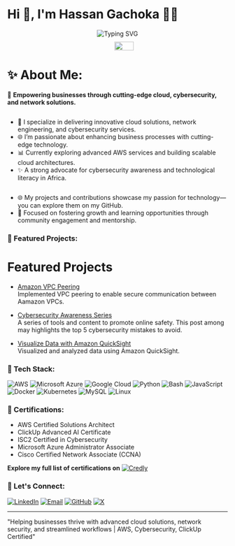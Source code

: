 # Hi 👋, I'm Hassan Gachoka 👨‍💻

<div style="display: inline-block; width: 100%; text-align: center;">
  <img src="https://readme-typing-svg.demolab.com?font=Fira+Code&weight=900&size=25&duration=3000&pause=500&color=FF7800&background=FF373700&vCenter=true&multiline=true&repeat=false&width=550&height=175&lines=%E2%98%81%EF%B8%8F+AWS+Certified+Cloud+Expert;%F0%9F%94%92+Cybersecurity+Specialist;%F0%9F%8C%90+Network+Engineer;%F0%9F%93%8B+ClickUp+Expert;%F0%9F%A4%9F+AI+Specialist" alt="Typing SVG" style="max-width: 100%; height: auto;"/>
  <span style="display: flex; justify-content: center; align-items: center; padding-left: 10px;">
    <img align="right" src="img/developer.gif" width="30%" style="margin-left: 20px; margin-top: 10px;" />
  </span>
</div>

# ✨ About Me:

🚀 **Empowering businesses through cutting-edge cloud, cybersecurity, and network solutions.**

<div style="text-align: center; display: inline-block">
  <div style="text-align: left;">
    <ul>
      <li>🔧 I specialize in delivering innovative cloud solutions, network engineering, and cybersecurity services.</li>
      <li>🌐 I’m passionate about enhancing business processes with cutting-edge technology.</li>
      <li>📊 Currently exploring advanced AWS services and building scalable cloud architectures.</li>
      <li>✨ A strong advocate for cybersecurity awareness and technological literacy in Africa.</li>
    </ul>
  </div>
</div>

- 🌐 My projects and contributions showcase my passion for technology—you can explore them on my GitHub.
- 🔄 Focused on fostering growth and learning opportunities through community engagement and mentorship.

### 🚀 Featured Projects:
# Featured Projects

- [Amazon VPC Peering](https://github.com/hassangachoka/amazon-vpc-peering)  
  Implemented VPC peering to enable secure communication between Aamazon VPCs.

- [Cybersecurity Awareness Series](https://www.linkedin.com/posts/gachokahassan_top-5-cybersecurity-mistakes-to-avoid-activity-7263430158231994368-rZki?utm_source=share&utm_medium=member_desktop)  
  A series of tools and content to promote online safety. This post among may highlights the top 5 cybersecurity mistakes to avoid.

- [Visualize Data with Amazon QuickSight](https://github.com/gachokahassan/Visualize-Data-With-Amazon-QuickSight)  
  Visualized and analyzed data using Amazon QuickSight.

### 🔧 Tech Stack:

![AWS](https://img.shields.io/badge/AWS-%23FF9900.svg?style=flat&logo=amazon-aws&logoColor=white) ![Microsoft Azure](https://img.shields.io/badge/Azure-%230072C6.svg?style=flat&logo=microsoft-azure&logoColor=white) ![Google Cloud](https://img.shields.io/badge/Google%20Cloud-%234285F4.svg?style=flat&logo=google-cloud&logoColor=white) ![Python](https://img.shields.io/badge/python-3670A0?style=flat&logo=python&logoColor=ffdd54) ![Bash](https://img.shields.io/badge/Bash-%23121011.svg?style=flat&logo=gnu-bash&logoColor=white) ![JavaScript](https://img.shields.io/badge/javascript-%23323330.svg?style=flat&logo=javascript&logoColor=%23F7DF1E) ![Docker](https://img.shields.io/badge/Docker-%230db7ed.svg?style=flat&logo=docker&logoColor=white) ![Kubernetes](https://img.shields.io/badge/Kubernetes-%23326ce5.svg?style=flat&logo=kubernetes&logoColor=white) ![MySQL](https://img.shields.io/badge/mysql-%2300f.svg?style=flat&logo=mysql&logoColor=white) ![Linux](https://img.shields.io/badge/Linux-%23FCC624.svg?style=flat&logo=linux&logoColor=black)

### 📝 Certifications:

- AWS Certified Solutions Architect
- ClickUp Advanced AI Certificate
- ISC2 Certified in Cybersecurity
- Microsoft Azure Administrator Associate
- Cisco Certified Network Associate (CCNA)

**Explore my full list of certifications on** [![Credly](https://img.shields.io/badge/Credly-%23F29C11.svg?style=flat&logo=credly&logoColor=white)](https://www.credly.com/users/gachokahassan)


### 📢 Let's Connect:

[![LinkedIn](https://img.shields.io/badge/LinkedIn-%230077B5.svg?style=flat&logo=linkedin&logoColor=white)](https://www.linkedin.com/in/gachokahassan)
[![Email](https://img.shields.io/badge/Email-%23D14836.svg?style=flat&logo=gmail&logoColor=white)](mailto:gachokahassan.info@gmail.com)
[![GitHub](https://img.shields.io/badge/GitHub-%23121011.svg?style=flat&logo=github&logoColor=white)](https://github.com/gachokahassan)
[![X](https://img.shields.io/badge/X-%231DA1F2.svg?style=flat&logo=x&logoColor=white)](https://x.com/HassanGachoka)

---

"Helping businesses thrive with advanced cloud solutions, network security, and streamlined workflows | AWS, Cybersecurity, ClickUp Certified"
